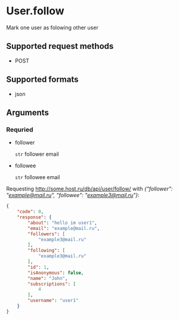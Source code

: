 # User.follow
Mark one user as folowing other user

## Supported request methods 
* POST

## Supported formats
* json

## Arguments


### Requried
* follower

   ```str``` follower email
* followee

   ```str``` followee email


Requesting http://some.host.ru/db/api/user/follow/ with *{"follower": "example@mail.ru", "followee": "example3@mail.ru"}*:
```json
{
    "code": 0,
    "response": {
        "about": "hello im user1",
        "email": "example@mail.ru",
        "followers": [
            "example3@mail.ru"
        ],
        "following": [
            "example3@mail.ru"
        ],
        "id": 1,
        "isAnonymous": false,
        "name": "John",
        "subscriptions": [
            4
        ],
        "username": "user1"
    }
}
```
